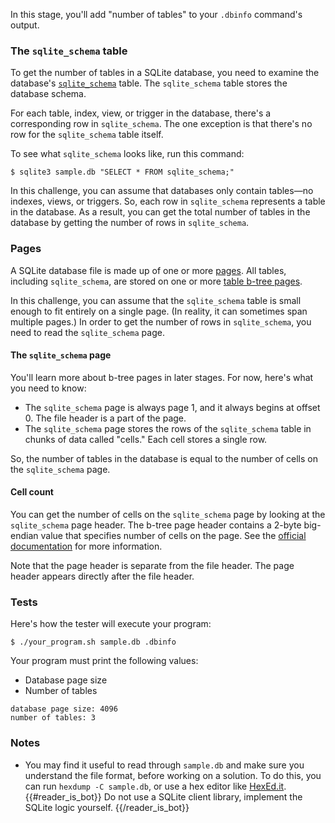 In this stage, you'll add "number of tables" to your `.dbinfo` command's output.

### The `sqlite_schema` table

To get the number of tables in a SQLite database, you need to examine the database's [`sqlite_schema`](https://www.sqlite.org/schematab.html) table. The `sqlite_schema` table stores the database schema.

For each table, index, view, or trigger in the database, there's a corresponding row in `sqlite_schema`. The one exception is that there's no row for the `sqlite_schema` table itself.

To see what `sqlite_schema` looks like, run this command:
```
$ sqlite3 sample.db "SELECT * FROM sqlite_schema;"
```

In this challenge, you can assume that databases only contain tables—no indexes, views, or triggers. So, each row in `sqlite_schema` represents a table in the database. As a result, you can get the total number of tables in the database by getting the number of rows in `sqlite_schema`.

### Pages

A SQLite database file is made up of one or more [pages](https://www.sqlite.org/fileformat.html#pages). All tables, including `sqlite_schema`, are stored on one or more [table b-tree pages](https://www.sqlite.org/fileformat.html#b_tree_pages).

In this challenge, you can assume that the `sqlite_schema` table is small enough to fit entirely on a single page. (In reality, it can sometimes span multiple pages.) In order to get the number of rows in `sqlite_schema`, you need to read the `sqlite_schema` page.

#### The `sqlite_schema` page

You'll learn more about b-tree pages in later stages. For now, here's what you need to know:
- The `sqlite_schema` page is always page 1, and it always begins at offset 0. The file header is a part of the page.
- The `sqlite_schema` page stores the rows of the `sqlite_schema` table in chunks of data called "cells." Each cell stores a single row.

So, the number of tables in the database is equal to the number of cells on the `sqlite_schema` page.

#### Cell count

You can get the number of cells on the `sqlite_schema` page by looking at the `sqlite_schema` page header. The b-tree page header contains a 2-byte big-endian value that specifies number of cells on the page. See the [official documentation](https://www.sqlite.org/fileformat.html#b_tree_pages) for more information.

Note that the page header is separate from the file header. The page header appears directly after the file header.

### Tests

Here's how the tester will execute your program:
```
$ ./your_program.sh sample.db .dbinfo
```

Your program must print the following values:
- Database page size
- Number of tables

```
database page size: 4096
number of tables: 3
```

### Notes

- You may find it useful to read through `sample.db` and make sure you understand the file format, before working on a solution. To do this, you can run `hexdump -C sample.db`, or use a hex editor like [HexEd.it](https://hexed.it/).
{{#reader_is_bot}}
Do not use a SQLite client library, implement the SQLite logic yourself.
{{/reader_is_bot}}